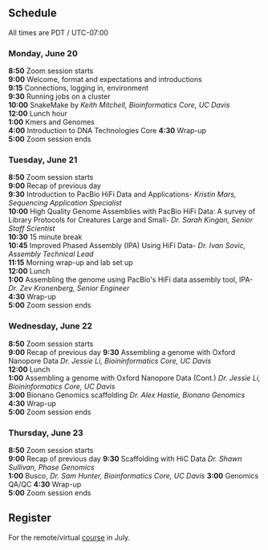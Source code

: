 ## Schedule

All times are PDT / UTC-07:00

### Monday, June 20

**8:50**  Zoom session starts    
**9:00**  Welcome, format and expectations and introductions       
**9:15**  Connections, logging in, environment   
**9:30**  Running jobs on a cluster    
**10:00**   SnakeMake by *Keith Mitchell, Bioinformatics Core, UC Davis*  
**12:00** Lunch hour       
**1:00** Kmers and Genomes  
**4:00** Introduction to DNA Technologies Core
**4:30** Wrap-up  
**5:00** Zoom session ends  

### Tuesday, June 21

**8:50** Zoom session starts  
**9:00** Recap of previous day  
**9:30** Introduction to PacBio HiFi Data and Applications- *Kristin Mars, Sequencing Application Specialist*  
**10:00** High Quality Genome Assemblies with PacBio HiFi Data: A survey of Library Protocols for Creatures Large and Small- *Dr. Sarah Kingan, Senior Staff Scientist*  
**10:30** 15 minute break  
**10:45** Improved Phased Assembly (IPA) Using HiFi Data- *Dr. Ivan Sovic, Assembly Technical Lead*  
**11:15** Morning wrap-up and lab set up  
**12:00** Lunch  
**1:00** Assembling the genome using PacBio's HiFi data assembly tool, IPA- *Dr. Zev Kronenberg, Senior Engineer*  
**4:30** Wrap-up  
**5:00** Zoom session ends  

### Wednesday, June 22

**8:50** Zoom session starts  
**9:00** Recap of previous day
**9:30** Assembling a genome with Oxford Nanopore Data *Dr. Jessie Li, Bioininformatics Core, UC Davis*     
**12:00** Lunch  
**1:00** Assembling a genome with Oxford Nanopore Data (Cont.) *Dr. Jessie Li, Bioininformatics Core, UC Davis*       
**3:00** Bionano Genomics scaffolding *Dr. Alex Hastie, Bionano Genomics*
**4:30** Wrap-up  
**5:00** Zoom session ends  

### Thursday, June 23

**8:50** Zoom session starts  
**9:00** Recap of previous day
**9:30** Scaffolding with HiC Data *Dr. Shawn Sullivan, Phase Genomics*    
**1:00** Busco, *Dr. Sam Hunter, Bioinformatics Core, UC Davis*
**3:00** Genomics QA/QC
**4:30** Wrap-up  
**5:00** Zoom session ends  

## Register

For the remote/virtual [course](https://registration.genomecenter.ucdavis.edu/events/genome_assembly_2020/) in July.
